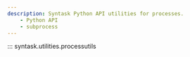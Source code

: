 ```yaml
---
description: Syntask Python API utilities for processes.
    - Python API
    - subprocess
---
```


::: syntask.utilities.processutils